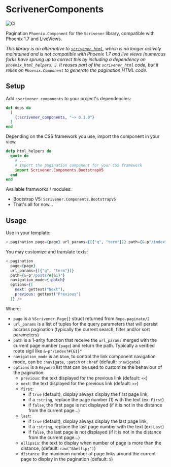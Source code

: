 # ScrivenerComponents

![CI](https://github.com/Tricote/scrivener_components/workflows/CI/badge.svg)

<!-- MDOC !-->

Pagination `Phoenix.Component` for the `Scrivener` library, compatible with Phoenix 1.7 and LiveViews.

_This library is an alternative to [`scrivener_html`](https://github.com/mgwidmann/scrivener_html), which is no longer actively maintained and is not compatible with Phoenix 1.7 and live views (numerous forks have sprung up to correct this by including a dependency on `phoenix_html_helpers`...). It reuses part of the `scrivener_html` code, but it relies on `Phoenix.Component` to generate the pagination HTML code._

## Setup

Add `:scrivener_components` to your project's dependencies:

```elixir
def deps do
  [
    {:scrivener_components, "~> 0.1.0"}
  ]
end
```

Depending on the CSS framework you use, import the component in your view.

```elixir
defp html_helpers do
  quote do
    # ...
    # Import the pagination component for your CSS framework
    import Scrivener.Components.BootstrapV5
  end
end
```

Available framworks / modules:

* Bootstrap V5: `Scrivener.Components.BootstrapV5`
* That's all for now...

## Usage

Use in your template:

```elixir
<.pagination page={page} url_params={[{"q", "term"}]} path={&~p"/index?#{&1}"} />
```

You may customize and translate texts:

```elixir
<.pagination
  page={page}
  url_params={[{"q", "term"}]}
  path={&~p"/posts?#{&1}"}
  navigation_mode={:patch}
  options={[
    next: gettext("Next"),
    previous: gettext("Previous")
  ]} />
```

Where:

* `page` is a `%Scrivener.Page{}` struct returned from `Repo.paginate/2`
* `url_params` is a list of tuples for the query parameters that will persist accross pagination (typically the current search, filter and/or sort parameters)
* `path` is a 1-arity function that receive the `url_params` merged with the current page number (`page`) and return the path. Typically a verified route sigil like `&~p"/index?#{&1}"`
* `navigation_mode` is an `Atom`, to control the link component navigation mode, can be `:navigate`, `:patch` or `:href` (default: `:navigate`)
* `options` is a `Keyword` list that can be used to customize the behaviour of the pagination:
  - `previous`: the text displayed for the previous link (default: `<<`)
  - `next`: the text displayed for the previous link (default: `>>`)
  - `first`:
    - if `true` (default), display always display the first page link,
    - if a `:string`, replace the page number (1) with the text (ex: `First`)
    - if `false`, the first page is not displayed (if it is not in the distance from the current page...)
  - `last`:
    - if `true` (default), display always display the last page link,
    - if a `:string`, replace the last page number with the text (ex: `Last`)
    - if `false`, the last page is not displayed (if it is not in the distance from the current page...)
  - `ellipsis`: the text to display when number of page is more than the distance, (default: `raw("&hellip;")`)
  - `distance`: the maximum number of page links around the current page to display in the pagination (default: `5`)
